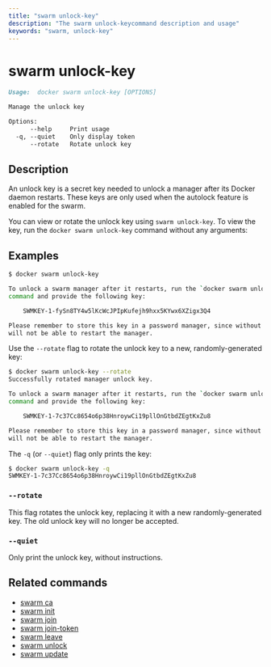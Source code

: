 ```yaml
---
title: "swarm unlock-key"
description: "The swarm unlock-keycommand description and usage"
keywords: "swarm, unlock-key"
---
```


<!-- This file is maintained within the docker/docker Github
     repository at https://github.com/docker/docker/. Make all
     pull requests against that repo. If you see this file in
     another repository, consider it read-only there, as it will
     periodically be overwritten by the definitive file. Pull
     requests which include edits to this file in other repositories
     will be rejected.
-->

# swarm unlock-key

```markdown
Usage:	docker swarm unlock-key [OPTIONS]

Manage the unlock key

Options:
      --help     Print usage
  -q, --quiet    Only display token
      --rotate   Rotate unlock key
```

## Description

An unlock key is a secret key needed to unlock a manager after its Docker daemon
restarts. These keys are only used when the autolock feature is enabled for the
swarm.

You can view or rotate the unlock key using `swarm unlock-key`. To view the key,
run the `docker swarm unlock-key` command without any arguments:

## Examples

```bash
$ docker swarm unlock-key

To unlock a swarm manager after it restarts, run the `docker swarm unlock`
command and provide the following key:

    SWMKEY-1-fySn8TY4w5lKcWcJPIpKufejh9hxx5KYwx6XZigx3Q4

Please remember to store this key in a password manager, since without it you
will not be able to restart the manager.
```

Use the `--rotate` flag to rotate the unlock key to a new, randomly-generated
key:

```bash
$ docker swarm unlock-key --rotate
Successfully rotated manager unlock key.

To unlock a swarm manager after it restarts, run the `docker swarm unlock`
command and provide the following key:

    SWMKEY-1-7c37Cc8654o6p38HnroywCi19pllOnGtbdZEgtKxZu8

Please remember to store this key in a password manager, since without it you
will not be able to restart the manager.
```

The `-q` (or `--quiet`) flag only prints the key:

```bash
$ docker swarm unlock-key -q
SWMKEY-1-7c37Cc8654o6p38HnroywCi19pllOnGtbdZEgtKxZu8
```

### `--rotate`

This flag rotates the unlock key, replacing it with a new randomly-generated
key. The old unlock key will no longer be accepted.

### `--quiet`

Only print the unlock key, without instructions.

## Related commands

* [swarm ca](swarm_ca.md)
* [swarm init](swarm_init.md)
* [swarm join](swarm_join.md)
* [swarm join-token](swarm_join_token.md)
* [swarm leave](swarm_leave.md)
* [swarm unlock](swarm_unlock.md)
* [swarm update](swarm_update.md)
